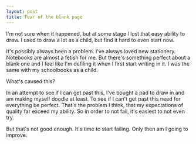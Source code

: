 ```yaml
---
layout: post
title: Fear of the blank page
---
```

I'm not sure when it happened, but at some stage I lost that easy ability to draw. I used to draw a lot as a child, but find it hard to even start now.

It's possibly always been a problem. I've always loved new stationery. Notebooks are almost a fetish for me. But there's something perfect about a blank one and I feel like I'm defiling it when I first start writing in it. I was the same with my schoolbooks as a child.

What's caused this?

In an attempt to see if I can get past this, I've bought a pad to draw in and am making myself doodle at least. To see if I can't get past this need for everything be perfect. That's the problem I think, that my expectations of quality far exceed my ability. So in order to not fail, it's easiest to not even try.

But that's not good enough. It's time to start failing. Only then am I going to improve.
